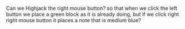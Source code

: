 Can we Highjack the right mouse button? so that when we click the left button we place a green block as it is already doing, but if we click right right mouse button it places a note that is medium blue?


